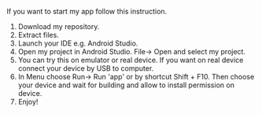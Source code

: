 If you want to start my app follow this instruction.

1. Download my repository.
2. Extract files.
3. Launch your IDE e.g. Android Studio.
4. Open my project in Android Studio. File-> Open and select my project.
5. You can try this on emulator or real device. If you want on real device connect your device by USB to computer. 
6. In Menu choose Run-> Run 'app' or by shortcut Shift + F10. Then choose your device and wait for building and allow to install permission on device.
7. Enjoy!
